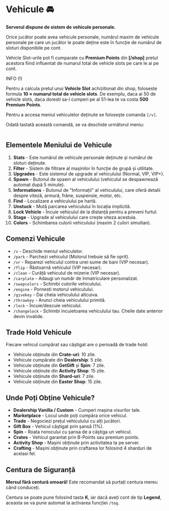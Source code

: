 
<h1>Vehicule 🚘</h1>

<p><strong>Serverul dispune de sistem de vehicule personale.</strong></p>

<p>Orice jucător poate avea vehicule personale, numărul maxim de vehicule personale pe care un jucător le poate deține este în funcție de numărul de sloturi disponibile pe cont.</p>

<p>Vehicle Slot-urile pot fi cumparate cu <strong>Premium Points</strong> din <strong>[/shop]</strong> pretul acestora fiind influentat de numarul total de vehicle slots pe care le ai pe cont.</p>
<div class="tip-container">
    <p class="title">INFO (!)</p>
    <p class="description">Pentru a calcula pretul unui <strong>Vehicle Slot</strong> achizitionat din shop, foloseste formula <strong>10 &times; numarul total de vehicle slots</strong>. De exemplu, daca ai 50 de vehicle slots, daca doresti sa-l cumperi pe al 51-lea te va costa <strong>500 Premium Points</strong>.</p>
</div>
<p>Pentru a accesa meniul vehiculelor deținute se folosește comanda <code>[/v]</code>.</p>

<p>Odată tastată această comandă, se va deschide următorul meniu:</p>

<img src="https://i.imgur.com/kBQoY1K.png" alt="">


<h2>Elementele Meniului de Vehicule</h2>
<ol>
    <li><strong>Stats</strong> - Este numărul de vehicule personale deținute și numărul de sloturi deținute.</li>
    <li><strong>Filter</strong> - Sistem de filtrare al mașinilor în funcție de grupă și utilitate.</li>
    <li><strong>Upgrades</strong> - Este sistemul de upgrade al vehiculului (Normal, VIP, VIP+).</li>
    <li><strong>Spawn</strong> - Butonul de spawn al vehiculului (vehiculul se despawnează automat după 5 minute).</li>
    <li><strong>Informations</strong> - Butonul de "Informații" al vehiculului, care oferă detalii despre viteză, armură, frâne, suspensie, motor, etc.</li>
    <li><strong>Find</strong> - Localizare a vehiculului pe hartă.</li>
    <li><strong>Unstuck</strong> - Mută parcarea vehiculului în locația implicită.</li>
    <li><strong>Lock Vehicle</strong> - Încuie vehiculul de la distanță pentru a preveni furtul.</li>
    <li><strong>Stage</strong> - Upgrade al vehiculului care crește viteza acestuia.</li>
    <li><strong>Colors</strong> - Schimbarea culorii vehiculului (maxim 2 culori simultan).</li>
</ol>

<h2>Comenzi Vehicule</h2>
<ul>
    <li><code>/v</code> - Deschide meniul vehiculelor.</li>
    <li><code>/park</code> - Parchezi vehiculul (Motorul trebuie să fie oprit).</li>
    <li><code>/vr</code> - Reparezi vehiculul contra unei sume de bani (VIP necesar).</li>
    <li><code>/flip</code> - Răstoarnă vehiculul (VIP necesar).</li>
    <li><code>/clean</code> - Curăță vehiculul de mizerie (VIP necesar).</li>
    <li><code>/carplate</code> - Adaugi un număr de înmatriculare personalizat.</li>
    <li><code>/swapcolors</code> - Schimbi culorile vehiculului.</li>
    <li><code>/engine</code> - Pornesti motorul vehiculului.</li>
    <li><code>/givekey</code> - Dai cheia vehiculului altcuiva.</li>
    <li><code>/throwkey</code> - Arunci cheia vehiculului primită.</li>
    <li><code>/lock</code> - Încuie/descuie vehiculul.</li>
    <li><code>/changelock</code> - Schimbi incuietoarea vehiculului tau. Cheile date anterior devin invalide.</li>
</ul>

<h2>Trade Hold Vehicule</h2>
<p>Fiecare vehicul cumpărat sau câștigat are o perioadă de trade hold:</p>
<ul>
    <li>Vehicule obținute din <strong>Crate-uri</strong>: 10 zile.</li>
    <li>Vehicule cumpărate din <strong>Dealership</strong>: 5 zile.</li>
    <li>Vehicule obținute din <strong>GetGift</strong> și <strong>Spin</strong>: 7 zile.</li>
    <li>Vehicule obținute din <strong>Activity Shop</strong>: 15 zile.</li>
    <li>Vehicule obținute din <strong>Shard-uri</strong>: 7 zile.</li>
    <li>Vehicule obținute din <strong>Easter Shop</strong>: 15 zile.  </li>
</ul>

<h2>Unde Poți Obține Vehicule?</h2>
<ul>
    <li><strong>Dealership Vanilla / Custom</strong> - Cumperi mașina visurilor tale.</li>
    <li><strong>Marketplace</strong> - Locul unde poți cumpăra orice vehicul.</li>
    <li><strong>Trade</strong> - Negociezi prețul vehiculului cu alți jucători.</li>
    <li><strong>Gift Box</strong> - Vehicul câștigat prin șansă (1%).</li>
    <li><strong>Spin</strong> - Roata norocului cu șansa de a câștiga un vehicul.</li>
    <li><strong>Crates</strong> - Vehicul garantat prin B-Points sau premium points.</li>
    <li><strong>Activity Shop</strong> - Mașini obținute prin activitatea ta pe server.</li>
    <li><strong>Crafting</strong> - Mașini obținute prin craftarea lor folosind 4 sharduri de acelasi fel.</li>
</ul>

<h2>Centura de Siguranță</h2>
<p><strong>Mersul fără centură omoară!</strong> Este recomandat să purtați centura mereu când conduceți.</p>
<p>Centura se poate pune folosind tasta <strong>K</strong>, iar dacă aveți cont de tip <strong>Legend</strong>, aceasta se va pune automat la activarea funcției <code>/tog</code>.</p>

